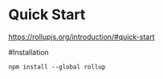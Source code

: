 # Quick Start

https://rollupjs.org/introduction/#quick-start

#Installation

```shell
npm install --global rollup
```
